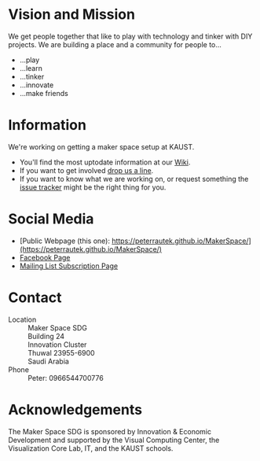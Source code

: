 # Vision and Mission
We get people together that like to play with technology and tinker with DIY projects.
We are building a place and a community for people to...
* ...play
* ...learn
* ...tinker
* ...innovate
* ...make friends

# Information
We're working on getting a maker space setup at KAUST. 
* You'll find the most uptodate information at our [Wiki](https://github.com/peterrautek/MakerSpace/wiki).
* If you want to get involved [drop us a line](mailto:peter.rautek@kaust.edu.sa).
* If you want to know what we are working on, or request something the [issue tracker](https://github.com/peterrautek/MakerSpace/issues) might be the right thing for you.

# Social Media
* [Public Webpage (this one): https://peterrautek.github.io/MakerSpace/](https://peterrautek.github.io/MakerSpace/)
* [Facebook Page](https://www.facebook.com/MakerSpaceSDG/)
* [Mailing List Subscription Page](http://facebook.us13.list-manage.com/subscribe?u=e4c161b70aea7a53d9c9c1c54&id=a21fb611fb)

# Contact

<dl>
  <dt>Location</dt>
  <dd>Maker Space SDG<br>
  Building 24</dd>
  <dd>Innovation Cluster </dd>
  <dd>Thuwal 23955-6900 </dd>
  <dd>Saudi Arabia</dd>
  <dt>Phone</dt>
  <dd>Peter:  0966544700776</dd>
</dl>


# Acknowledgements
The Maker Space SDG is sponsored by Innovation & Economic Development and supported by the Visual Computing Center, the Visualization Core Lab, IT, and the KAUST schools.
